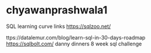 # chyawanprashwala1
SQL learning curve
links 
https://sqlzoo.net/

ttps://datalemur.com/blog/learn-sql-in-30-days-roadmap 
https://sqlbolt.com/
danny dinners 8 week sql challenge

